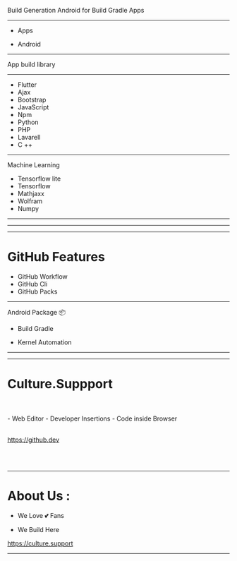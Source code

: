 
Build Generation Android for Build Gradle Apps 

----

- Apps 


- Android


----

App build library

-----

- Flutter
- Ajax
- Bootstrap
- JavaScript
- Npm 
- Python
- PHP
- Lavarell
- C ++

-----
 
Machine Learning

- Tensorflow lite
- Tensorflow
- Mathjaxx
- Wolfram 
- Numpy

---
---
---

<H1> GitHub Features </h1>

- GitHub Workflow
- GitHub Cli
- GitHub Packs

------

Android Package 📦

- Build Gradle

- Kernel Automation


-----------------


<hr>
<h1> Culture.Suppport </h1>
<br>
<br>
- Web Editor 
- Developer Insertions 
- Code inside Browser

<br>
<br>

https://github.dev


<br>
<br>

<hr>

<h1> About Us : </h1>

- We Love 💕 Fans

- We Build Here

https://culture.support

<hr> 
